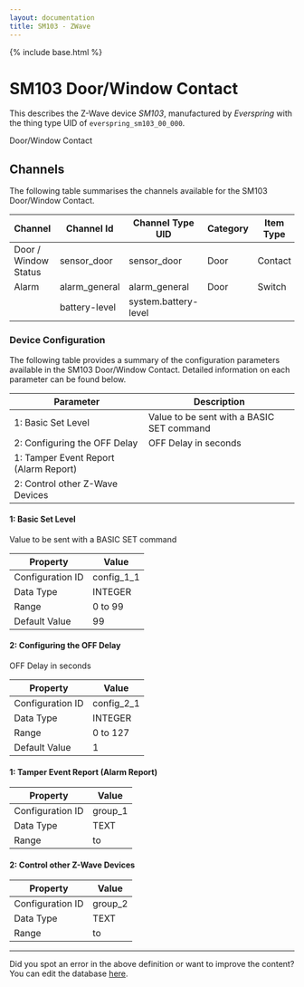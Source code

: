 ```yaml
---
layout: documentation
title: SM103 - ZWave
---
```


{% include base.html %}

# SM103 Door/Window Contact

This describes the Z-Wave device *SM103*, manufactured by *Everspring* with the thing type UID of ```everspring_sm103_00_000```. 

Door/Window Contact


## Channels
The following table summarises the channels available for the SM103 Door/Window Contact.

| Channel | Channel Id | Channel Type UID | Category | Item Type |
|---------|------------|------------------|----------|-----------|
| Door / Window Status | sensor_door | sensor_door | Door | Contact |
| Alarm | alarm_general | alarm_general | Door | Switch |
|  | battery-level | system.battery-level |  |  |


### Device Configuration
The following table provides a summary of the configuration parameters available in the SM103 Door/Window Contact.
Detailed information on each parameter can be found below.

| Parameter   | Description |
|-------------|-------------|
| 1: Basic Set Level | Value to be sent with a BASIC SET command |
| 2: Configuring the OFF Delay | OFF Delay in seconds |
| 1: Tamper Event Report (Alarm Report) |  |
| 2: Control other Z-Wave Devices |  |


#### 1: Basic Set Level

Value to be sent with a BASIC SET command


| Property         | Value    |
|------------------|----------|
| Configuration ID | config_1_1 |
| Data Type        | INTEGER |
| Range | 0 to 99 |
| Default Value | 99 |


#### 2: Configuring the OFF Delay

OFF Delay in seconds


| Property         | Value    |
|------------------|----------|
| Configuration ID | config_2_1 |
| Data Type        | INTEGER |
| Range | 0 to 127 |
| Default Value | 1 |


#### 1: Tamper Event Report (Alarm Report)


| Property         | Value    |
|------------------|----------|
| Configuration ID | group_1 |
| Data Type        | TEXT |
| Range |  to  |


#### 2: Control other Z-Wave Devices


| Property         | Value    |
|------------------|----------|
| Configuration ID | group_2 |
| Data Type        | TEXT |
| Range |  to  |


---

Did you spot an error in the above definition or want to improve the content?
You can edit the database [here](http://www.cd-jackson.com/index.php/zwave/zwave-device-database/zwave-device-list/devicesummary/35).
